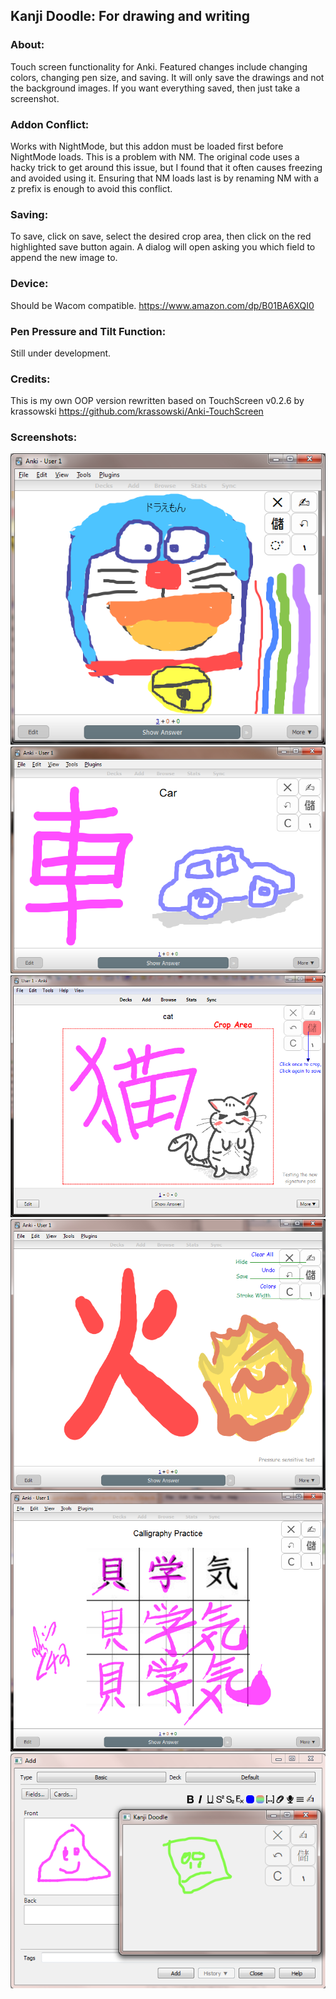 ## Kanji Doodle: For drawing and writing

### About:
Touch screen functionality for Anki. Featured changes include changing colors, changing pen size, and saving. It will only save the drawings and not the background images. If you want everything saved, then just take a screenshot.


### Addon Conflict:
Works with NightMode, but this addon must be loaded first before NightMode loads. This is a problem with NM. The original code uses a hacky trick to get around this issue, but I found that it often causes freezing and avoided using it. Ensuring that NM loads last is by renaming NM with a z prefix is enough to avoid this conflict.


### Saving:
To save, click on save, select the desired crop area, then click on the red highlighted save button again. A dialog will open asking you which field to append the new image to.

### Device:
Should be Wacom compatible. https://www.amazon.com/dp/B01BA6XQI0  

### Pen Pressure and Tilt Function:
Still under development.

### Credits:
This is my own OOP version rewritten based on TouchScreen v0.2.6 by krassowski https://github.com/krassowski/Anki-TouchScreen


### Screenshots:

<img src="https://github.com/lovac42/KanjiDoodle/blob/master/screenshots/doraemon.png?raw=true">  

<img src="https://github.com/lovac42/KanjiDoodle/blob/master/screenshots/kanji.png?raw=true">  

<img src="https://github.com/lovac42/KanjiDoodle/blob/master/screenshots/cat.png?raw=true">  

<img src="https://github.com/lovac42/KanjiDoodle/blob/master/screenshots/fire.png?raw=true">  

<img src="https://github.com/lovac42/KanjiDoodle/blob/master/screenshots/calligraphy.png?raw=true">  

<img src="https://github.com/lovac42/KanjiDoodle/blob/master/screenshots/editor.png?raw=true">  
